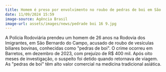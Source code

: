 ```yaml
---
title: Homem é preso por envolvimento no roubo de pedras de boi em São Bernardo
date: 11/09/2024 15:59
image-source: Agência Brasil
image-url: assets/images/news/pedrade boi 16 9.jpg
---
```


A Polícia Rodoviária prendeu um homem de 26 anos na Rodovia dos Imigrantes, em São Bernardo do Campo, acusado de roubo de vesículas biliares bovinas, conhecidas como "pedras de boi". O crime ocorreu em Barretos, em dezembro de 2023, com prejuízo de R$ 400 mil. Após oito meses de investigação, o suspeito foi detido quando retornava de viagem. As "pedras de boi" têm alto valor comercial na medicina tradicional asiática.